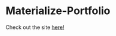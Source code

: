 # Materialize-Portfolio
Check out the site [here!](https://aibarra988.github.io/Materialize-Portfolio/)
